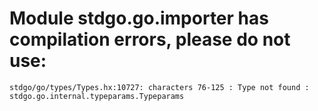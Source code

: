 # Module stdgo.go.importer has compilation errors, please do not use:
```
stdgo/go/types/Types.hx:10727: characters 76-125 : Type not found : stdgo.go.internal.typeparams.Typeparams

```

